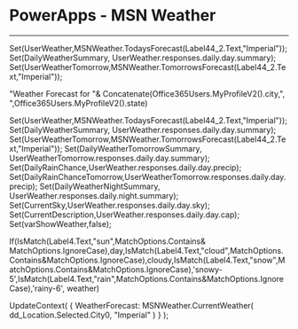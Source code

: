 # PowerApps - MSN Weather
___

Set(UserWeather,MSNWeather.TodaysForecast(Label44_2.Text,"Imperial"));
Set(DailyWeatherSummary, UserWeather.responses.daily.day.summary);
Set(UserWeatherTomorrow,MSNWeather.TomorrowsForecast(Label44_2.Text,"Imperial"));

"Weather Forecast for "& Concatenate(Office365Users.MyProfileV2().city,", ",Office365Users.MyProfileV2().state)

Set(UserWeather,MSNWeather.TodaysForecast(Label44_2.Text,"Imperial"));
Set(DailyWeatherSummary, UserWeather.responses.daily.day.summary);
Set(UserWeatherTomorrow,MSNWeather.TomorrowsForecast(Label44_2.Text,"Imperial"));
Set(DailyWeatherTomorrowSummary, UserWeatherTomorrow.responses.daily.day.summary);
Set(DailyRainChance,UserWeather.responses.daily.day.precip);
Set(DailyRainChanceTomorrow,UserWeatherTomorrow.responses.daily.day.precip);
Set(DailyWeatherNightSummary, UserWeather.responses.daily.night.summary);
Set(CurrentSky,UserWeather.responses.daily.day.sky);
Set(CurrentDescription,UserWeather.responses.daily.day.cap);
Set(varShowWeather,false);

If(IsMatch(Label4.Text,"sun",MatchOptions.Contains& MatchOptions.IgnoreCase),day,IsMatch(Label4.Text,"cloud",MatchOptions.Contains&MatchOptions.IgnoreCase),cloudy,IsMatch(Label4.Text,"snow",MatchOptions.Contains&MatchOptions.IgnoreCase),'snowy-5',IsMatch(Label4.Text,"rain",MatchOptions.Contains&MatchOptions.IgnoreCase),'rainy-6', weather)

UpdateContext(
    {
        WeatherForecast: MSNWeather.CurrentWeather(
            dd_Location.Selected.City0,
            "Imperial"
        )
    }
);

